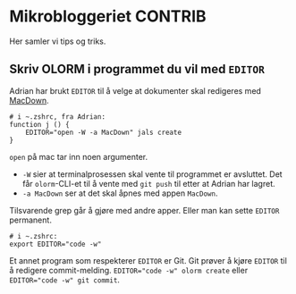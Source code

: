 # Mikrobloggeriet CONTRIB

Her samler vi tips og triks.

## Skriv OLORM i programmet du vil med `EDITOR`

Adrian har brukt `EDITOR` til å velge at dokumenter skal redigeres med [MacDown].

[MacDown]: https://macdown.uranusjr.com/

```shell
# i ~.zshrc, fra Adrian:
function j () {
    EDITOR="open -W -a MacDown" jals create
}
```

`open` på mac tar inn noen argumenter.

- `-W` sier at terminalprosessen skal vente til programmet er avsluttet.
  Det får `olorm`-CLI-et til å vente med `git push` til etter at Adrian har lagret.
- `-a MacDown` ser at det skal åpnes med appen `MacDown`. 

Tilsvarende grep går å gjøre med andre apper.
Eller man kan sette `EDITOR` permanent.

```shell
# i ~.zshrc:
export EDITOR="code -w"
```

Et annet program som respekterer `EDITOR` er Git.
Git prøver å kjøre `EDITOR` til å redigere commit-melding.
`EDITOR="code -w" olorm create` eller `EDITOR="code -w" git commit`.
